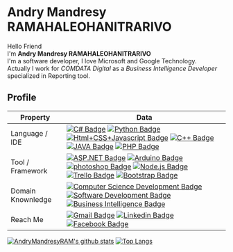 # Andry Mandresy RAMAHALEOHANITRARIVO
Hello Friend<br/>
I'm **Andry Mandresy RAMAHALEOHANITRARIVO**<br/>
I'm a software developer, I love Microsoft and Google Technology.<br/>
Actually I work for _COMDATA Digital_ as a _Business Intelligence Developer_ specialized in Reporting tool.<br/>

## Profile
Property                 | Data  
-------------------------|------
Language / IDE           | [![C# Badge](https://img.shields.io/badge/-Visual%20Studio-239120?style=flat&logo=C-Sharp&logoColor=white)](https://github.com/search?l=C%23&q=user%3Azmcx16&type=Repositories) [![Python Badge](https://img.shields.io/badge/-PyCharm-3776AB?style=flat&logo=Python&logoColor=white)](https://github.com/search?l=Python&q=user%3Azmcx16&type=Repositories) [![Html+CSS+Javascript Badge](https://img.shields.io/badge/-Visual%20Studio%20Code-F7DF1E?style=flat&logo=Javascript&logoColor=white)](https://github.com/search?l=JavaScript&q=user%3Azmcx16&type=Repositories) [![C++ Badge](https://img.shields.io/badge/-Visual%20Studio-00599C?style=flat&logo=C%2B%2B&logoColor=white)](https://github.com/search?q=user%3Azmcx16&type=Repositories) [![JAVA Badge](https://img.shields.io/badge/-Eclipse-007396?style=flat&logo=JAVA&logoColor=white)](https://github.com/search?q=user%3Azmcx16&type=Repositories) [![PHP Badge](https://img.shields.io/badge/PHP-blue?style=flat&logo=PHP&logoColor=white)](https://github.com/search?q=user%3Azmcx16&type=Repositories)
Tool / Framework         |  [![ASP.NET Badge](https://img.shields.io/badge/-ASP.NET-5C2D91?style=flat&logo=.net&logoColor=white)](https://github.com/search?q=user%3Azmcx16&type=Repositories) [![Arduino Badge](https://img.shields.io/badge/-Arduino-00979D?style=flat&logo=Arduino&logoColor=white)](https://github.com/search?q=user%3Azmcx16&type=Repositories) [![photoshop Badge](https://img.shields.io/badge/-Photoshop-26C9FF?style=flat&logo=Adobe-Photoshop&logoColor=white)](https://github.com/search?q=user%3Azmcx16&type=Repositories) [![Node.js Badge](https://img.shields.io/badge/Node.js%20-%23F7DF1E.svg?&style=flat&logo=Node&color=6DB35A)](https://github.com/search?q=user%3Azmcx16&type=Repositories) [![Trello Badge](https://img.shields.io/badge/Trello%20-%23F7DF1E.svg?&style=flat&color=0079BF)](https://github.com/search?q=user%3Azmcx16&type=Repositories) [![Bootstrap Badge](https://img.shields.io/badge/Bootstrap%20-%23F7DF1E.svg?&style=flat&color=7044A3)](https://github.com/search?q=user%3Azmcx16&type=Repositories)
Domain Knownledge        | [![Computer Science Development Badge](https://img.shields.io/badge/-Computer%20Science-FAB040?style=flat&logoColor=white)](https://github.com/search?q=user%3Azmcx16&type=Repositories) [![Software Development Badge](https://img.shields.io/badge/-Software%20Development-FF6600?style=flat&logoColor=white)](https://github.com/search?q=user%3Azmcx16&type=Repositories) [![Business Intelligence Badge](https://img.shields.io/badge/-Business%20Intelligence-00979D?style=flat&logoColor=white)](https://github.com/search?q=user%3Azmcx16&type=Repositories)
Reach Me                 | [![Gmail Badge](https://img.shields.io/badge/-Andry%20Mandresy%20RAMAHALEOHANITRARIVO-e54448?style=flat&logo=Gmail&logoColor=white)](mailto:andrymandresyram@gmail.com) [![Linkedin Badge](https://img.shields.io/badge/-Andry%20Mandresy%20RAMAHALEOHANITRARIVO-blue?style=flat&logo=Linkedin&logoColor=white)](https://www.linkedin.com/in/andry-mandresy-ramahaleohanitrarivo-4b370a179/) [![Facebook Badge](https://img.shields.io/badge/-Mandresy-3b5998?style=flat-square&labelColor=3b5998&logo=facebook&logoColor=white&link=https://www.facebook.com/yugiram3/)](https://www.facebook.com/yugiram3/)

[![AndryMandresyRAM's github stats](https://github-readme-stats.vercel.app/api?username=AndryMandresyRAM&theme=material-palenight&count_private=true&hide=contribs)](https://github.com/anuraghazra/github-readme-stats)
[![Top Langs](https://github-readme-stats.vercel.app/api/top-langs/?username=AndryMandresyRAM&theme=material-palenight&hide=Jupyter&layout=compact)](https://github.com/anuraghazra/github-readme-stats)
